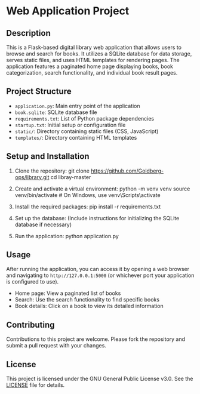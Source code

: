 # Web Application Project

## Description

This is a Flask-based digital library web application that allows users to browse and search for books. It utilizes a SQLite database for data storage, serves static files, and uses HTML templates for rendering pages. The application features a paginated home page displaying books, book categorization, search functionality, and individual book result pages.

## Project Structure
- `application.py`: Main entry point of the application
- `book.sqlite`: SQLite database file
- `requirements.txt`: List of Python package dependencies
- `startup.txt`: Initial setup or configuration file
- `static/`: Directory containing static files (CSS, JavaScript)
- `templates/`: Directory containing HTML templates

## Setup and Installation

1. Clone the repository:
   git clone https://github.com/Goldberg-ops/library.git
   cd libray-master

2. Create and activate a virtual environment:
   python -m venv venv
   source venv/bin/activate  # On Windows, use venv\Scripts\activate

3. Install the required packages:
   pip install -r requirements.txt

4. Set up the database:
(Include instructions for initializing the SQLite database if necessary)

5. Run the application:
   python application.py

## Usage
After running the application, you can access it by opening a web browser and navigating to `http://127.0.0.1:5000` (or whichever port your application is configured to use).

- Home page: View a paginated list of books
- Search: Use the search functionality to find specific books
- Book details: Click on a book to view its detailed information

## Contributing
Contributions to this project are welcome. Please fork the repository and submit a pull request with your changes.

## License
This project is licensed under the GNU General Public License v3.0. See the [LICENSE](LICENSE) file for details.